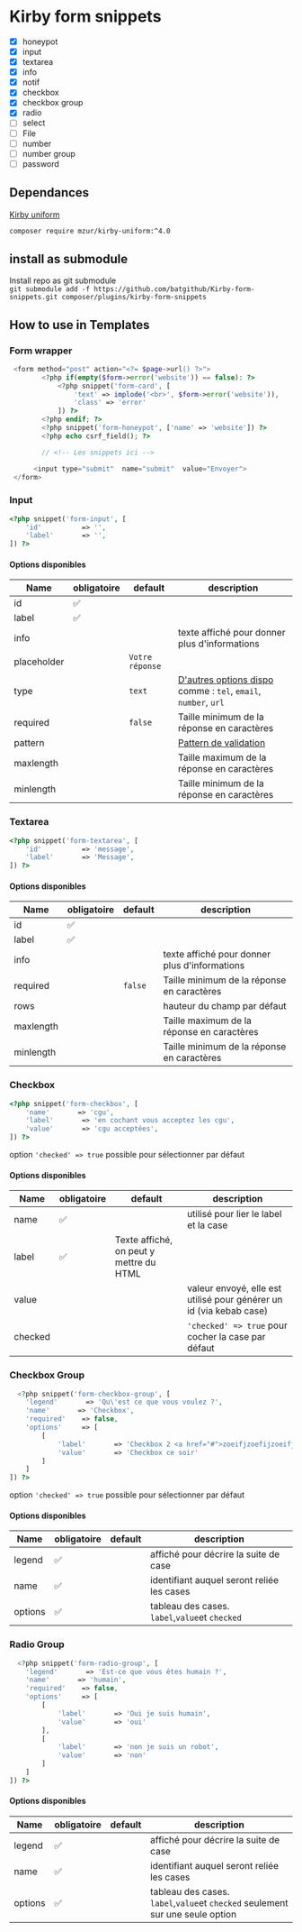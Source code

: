 # Kirby form snippets



- [x] honeypot
- [x] input
- [x] textarea
- [x] info
- [x] notif
- [x] checkbox
- [x] checkbox group
- [x] radio
- [ ] select
- [ ] File
- [ ] number
- [ ] number group
- [ ] password

## Dependances
[Kirby uniform](https://github.com/mzur/kirby-uniform)<br> 
```bash
composer require mzur/kirby-uniform:^4.0
```
## install as submodule
Install repo as git submodule<br>
```git submodule add -f https://github.com/batgithub/Kirby-form-snippets.git composer/plugins/kirby-form-snippets```


## How to use in Templates

### Form wrapper
```php
 <form method="post" action="<?= $page->url() ?>">
        <?php if(empty($form->error('website')) == false): ?>
            <?php snippet('form-card', [
                'text' => implode('<br>', $form->error('website')),
                'class' => 'error'
            ]) ?>
        <?php endif; ?>
        <?php snippet('form-honeypot', ['name' => 'website']) ?>
        <?php echo csrf_field(); ?>

        // <!-- Les snippets ici -->

      <input type="submit"  name="submit"  value="Envoyer">
 </form>
```

### Input

```php
<?php snippet('form-input', [
    'id'          => '',
    'label'       => '',
]) ?>
```

#### Options disponibles
| Name | obligatoire | default | description 
| --- | --- | --- | ---
| id | ✅   |     |
| label | ✅ |
| info |  | | texte affiché pour donner plus d'informations
| placeholder |  | `Votre réponse` |
| type | | `text` | [D'autres options dispo](https://www.w3schools.com/html/html_form_input_types.asp) comme : `tel`, `email`, `number`, `url`
| required |  | `false`  | Taille minimum de la réponse en caractères
| pattern |  |   | [Pattern de validation](https://www.w3schools.com/tags/att_input_pattern.asp)
| maxlength |  |   | Taille maximum de la réponse en caractères
| minlength |  |   | Taille minimum de la réponse en caractères


### Textarea 
```php
<?php snippet('form-textarea', [
    'id'          => 'message',
    'label'       => 'Message',
]) ?>
```
#### Options disponibles
| Name | obligatoire | default | description 
| --- | --- | --- | ---
| id | ✅   |     |
| label | ✅ |
| info |  | | texte affiché pour donner plus d'informations
| required |  | `false`  | Taille minimum de la réponse en caractères
| rows |  | | hauteur du champ par défaut 
| maxlength |  |   | Taille maximum de la réponse en caractères
| minlength |  |   | Taille minimum de la réponse en caractères


### Checkbox

```php
<?php snippet('form-checkbox', [
    'name'       => 'cgu',
    'label'       => 'en cochant vous acceptez les cgu',
    'value'       => 'cgu acceptées',
]) ?>
```
option `'checked' => true` possible pour sélectionner par défaut

#### Options disponibles
| Name | obligatoire | default | description 
| --- | --- | --- | ---
| name | ✅   |    | utilisé pour lier le label et la case
| label | ✅ | Texte affiché, on peut y mettre du HTML 
| value |  | | valeur envoyé, elle est utilisé pour générer un id (via kebab case)
| checked |  |  | `'checked' => true` pour cocher la case par défaut




### Checkbox Group
```php
  <?php snippet('form-checkbox-group', [
    'legend'       => 'Qu\'est ce que vous voulez ?',
    'name'       => 'Checkbox',
    'required'    => false,
    'options'     => [
        [  
            'label'       => 'Checkbox 2 <a href="#">zoeifjzoefijzoeifj</a>',
            'value'       => 'Checkbox ce soir'
        ]
    ]
]) ?>
```
option `'checked' => true` possible pour sélectionner par défaut

#### Options disponibles
| Name | obligatoire | default | description 
| --- | --- | --- | ---
| legend | ✅   |    | affiché pour décrire la suite de case
| name | ✅ | | identifiant auquel seront reliée les cases
| options | ✅ | | tableau des cases. `label`,`value`et `checked` 





### Radio Group
```php
  <?php snippet('form-radio-group', [
    'legend'       => 'Est-ce que vous êtes humain ?',
    'name'       => 'humain',
    'required'    => false,
    'options'     => [
        [  
            'label'       => 'Oui je suis humain',
            'value'       => 'oui'
        ],
        [  
            'label'       => 'non je suis un robot',
            'value'       => 'non'
        ]
    ]
]) ?>
```
#### Options disponibles
| Name | obligatoire | default | description 
| --- | --- | --- | ---
| legend | ✅   |    | affiché pour décrire la suite de case
| name | ✅ | | identifiant auquel seront reliée les cases
| options | ✅ | | tableau des cases. `label`,`value`et `checked` seulement sur une seule option 


